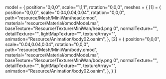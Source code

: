 model = 
{
	position="0,0,0",
	scale="1,1,1",
	rotation="0,0,0",
	meshes =
	{
		[1] = 
		{
			position="0,0,0",
			scale="0.04,0.04,0.04",
			rotation="0,0,0",
			path="resource/Mesh/MiniWan/head.omod",
			material="resource/Material/omodModel.ma",
			baseTexture="Resource/Texture/MiniWan/head.png 0",
			normalTexture="",
			detailTexture="",
			lightMapTexture="",
			textureArray="",
			animation="Resource/Animation/body02.oanim",
		},
		[2] = 
		{
			position="0,0,0",
			scale="0.04,0.04,0.04",
			rotation="0,0,0",
			path="resource/Mesh/MiniWan/body.omod",
			material="resource/Material/omodModel.ma",
			baseTexture="Resource/Texture/MiniWan/body.png 0",
			normalTexture="",
			detailTexture="",
			lightMapTexture="",
			textureArray="",
			animation="Resource/Animation/body02.oanim",
		},
	}
}
